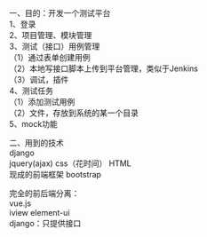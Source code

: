 一、目的：开发一个测试平台<br>
1、登录<br>
2、项目管理、模块管理<br>
3、测试（接口）用例管理<br>
（1）通过表单创建用例<br>
（2）本地写接口脚本上传到平台管理，类似于Jenkins<br>
（3）调试，插件<br>
4、测试任务<br>
（1）添加测试用例<br>
（2）文件，存放到系统的某一个目录<br>
5、mock功能<br>

二、用到的技术<br>
django<br>
jquery(ajax) css（花时间） HTML<br>
现成的前端框架 bootstrap<br>

完全的前后端分离：<br>
vue.js<br>
iview element-ui<br>
django：只提供接口<br>
